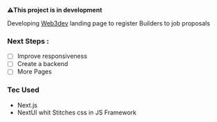 **⚠️This project is in development**

Developing [Web3dev](https://www.web3dev.com.br/) landing page to register Builders to job proposals


### Next Steps : 

- [ ] Improve responsiveness
- [ ] Create a backend
- [ ] More Pages

### Tec Used

- Next.js
- NextUI whit Stitches css in JS Framework